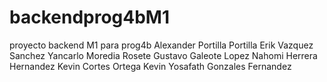 # backendprog4bM1
proyecto backend M1 para prog4b
Alexander Portilla Portilla
Erik Vazquez Sanchez
Yancarlo Moredia Rosete
Gustavo Galeote Lopez
Nahomi Herrera Hernandez
Kevin Cortes Ortega
Kevin Yosafath Gonzales Fernandez